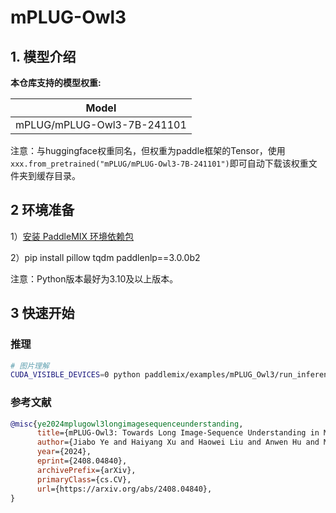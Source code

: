 # mPLUG-Owl3

## 1. 模型介绍

**本仓库支持的模型权重:**

| Model              |
|--------------------|
| mPLUG/mPLUG-Owl3-7B-241101  |

注意：与huggingface权重同名，但权重为paddle框架的Tensor，使用`xxx.from_pretrained("mPLUG/mPLUG-Owl3-7B-241101")`即可自动下载该权重文件夹到缓存目录。


## 2 环境准备

1）[安装 PaddleMIX 环境依赖包](https://github.com/PaddlePaddle/PaddleMIX/tree/develop?tab=readme-ov-file#%E5%AE%89%E8%A3%85)

2）pip install pillow tqdm paddlenlp==3.0.0b2

注意：Python版本最好为3.10及以上版本。

## 3 快速开始

### 推理
```bash
# 图片理解
CUDA_VISIBLE_DEVICES=0 python paddlemix/examples/mPLUG_Owl3/run_inference.py \
```


### 参考文献
```BibTeX
@misc{ye2024mplugowl3longimagesequenceunderstanding,
      title={mPLUG-Owl3: Towards Long Image-Sequence Understanding in Multi-Modal Large Language Models},
      author={Jiabo Ye and Haiyang Xu and Haowei Liu and Anwen Hu and Ming Yan and Qi Qian and Ji Zhang and Fei Huang and Jingren Zhou},
      year={2024},
      eprint={2408.04840},
      archivePrefix={arXiv},
      primaryClass={cs.CV},
      url={https://arxiv.org/abs/2408.04840},
}
```
